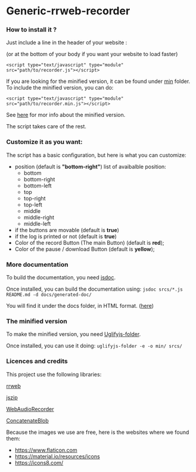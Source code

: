# Generic-rrweb-recorder

### How to install it ?

Just include a line in the header of your website :

(or at the bottom of your body if you want your website to load faster)

```
<script type="text/javascript" type="module" src="path/to/recorder.js"></script>
```

If you are looking for the minified version, it can be found under [min](min/) folder.
To include the minified version, you can do:
```
<script type="text/javascript" type="module" src="path/to/recorder.min.js"></script>
```
See [here](#the-minified-version) for mor info about the minified version.

The script takes care of the rest.

### Customize it as you want:

The script has a basic configuration, but here is what you can customize:
- position (default is **"bottom-right"**)
  list of avaibalble position:
  - bottom
  - bottom-right
  - bottom-left
  - top
  - top-right
  - top-left
  - middle
  - middle-right
  - middle-left
- if the buttons are movable (default is **true**)
- if the log is printed or not (default is **true**)
- Color of the record Button (The main Button) (default is **red**);
- Color of the pause / download Button (default is **yellow**);

### More documentation

To build the documentation, you need [jsdoc](https://jsdoc.app/index.html).

Once installed, you can build the documentation using:
```jsdoc srcs/*.js README.md -d docs/generated-doc/```

You will find it under the docs folder, in HTML format. ([here](docs/generated-doc))

### The minified version

To make the minified version, you need [Uglifyjs-folder](https://github.com/ionutvmi/uglifyjs-folder).

Once installed, you can use it doing:
```uglifyjs-folder -e -o min/ srcs/```

### Licences and credits

This project use the following libraries:

[rrweb](https://github.com/rrweb-io/rrweb)

[jszip](https://github.com/Stuk/jszip)

[WebAudioRecorder](https://github.com/higuma/web-audio-recorder-js)

[ConcatenateBlob](https://github.com/muaz-khan/ConcatenateBlobs)

Because the images we use are free, here is the websites where we found them:
- https://www.flaticon.com
- https://material.io/resources/icons
- https://icons8.com/
